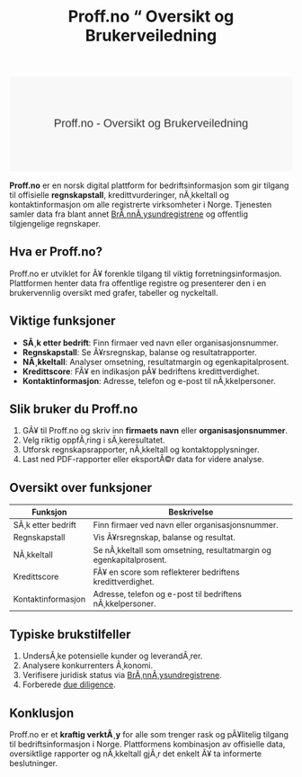 ﻿---
title: "Proff.no “ Oversikt og Brukerveiledning"
meta_title: "Proff.no “ Oversikt og Brukerveiledning"
meta_description: '![Proff.no “ Oversikt og Brukerveiledning](proff-no-image.svg)'
slug: proff-no
type: blog
layout: pages/single
---

![Proff.no “ Oversikt og Brukerveiledning](proff-no-image.svg)

**Proff.no** er en norsk digital plattform for bedriftsinformasjon som gir tilgang til offisielle **regnskapstall**, kredittvurderinger, nÃ¸kkeltall og kontaktinformasjon om alle registrerte virksomheter i Norge. Tjenesten samler data fra blant annet [BrÃ¸nnÃ¸ysundregistrene](/blogs/regnskap/bronnoysundregistrene "BrÃ¸nnÃ¸ysundregistrene “ Offentlig register for norske bedrifter") og offentlig tilgjengelige regnskaper.

## Hva er Proff.no?

Proff.no er utviklet for Ã¥ forenkle tilgang til viktig forretningsinformasjon. Plattformen henter data fra offentlige registre og presenterer den i en brukervennlig oversikt med grafer, tabeller og nyckeltall.

## Viktige funksjoner

* **SÃ¸k etter bedrift**: Finn firmaer ved navn eller organisasjonsnummer.
* **Regnskapstall**: Se Ã¥rsregnskap, balanse og resultatrapporter.
* **NÃ¸kkeltall**: Analyser omsetning, resultatmargin og egenkapitalprosent.
* **Kredittscore**: FÃ¥ en indikasjon pÃ¥ bedriftens kredittverdighet.
* **Kontaktinformasjon**: Adresse, telefon og e-post til nÃ¸kkelpersoner.

## Slik bruker du Proff.no

1. GÃ¥ til Proff.no og skriv inn **firmaets navn** eller **organisasjonsnummer**.
2. Velg riktig oppfÃ¸ring i sÃ¸keresultatet.
3. Utforsk regnskapsrapporter, nÃ¸kkeltall og kontaktopplysninger.
4. Last ned PDF-rapporter eller eksportÃ©r data for videre analyse.

## Oversikt over funksjoner

| **Funksjon**           | **Beskrivelse**                                                                 |
|------------------------|---------------------------------------------------------------------------------|
| SÃ¸k etter bedrift      | Finn firmaer ved navn eller organisasjonsnummer.                                |
| Regnskapstall          | Vis Ã¥rsregnskap, balanse og resultat.                                           |
| NÃ¸kkeltall             | Se nÃ¸kkeltall som omsetning, resultatmargin og egenkapitalprosent.             |
| Kredittscore           | FÃ¥ en score som reflekterer bedriftens kredittverdighet.                        |
| Kontaktinformasjon     | Adresse, telefon og e-post til bedriftens nÃ¸kkelpersoner.                       |

## Typiske brukstilfeller

1. UndersÃ¸ke potensielle kunder og leverandÃ¸rer.
2. Analysere konkurrenters Ã¸konomi.
3. Verifisere juridisk status via [BrÃ¸nnÃ¸ysundregistrene](/blogs/regnskap/bronnoysundregistrene "BrÃ¸nnÃ¸ysundregistrene “ Offentlig register for norske bedrifter").
4. Forberede [due diligence](/blogs/regnskap/due-diligence "Due Diligence “ En Guide til Risiko- og SÃ¥rbarhetsanalyse").

## Konklusjon

Proff.no er et **kraftig verktÃ¸y** for alle som trenger rask og pÃ¥litelig tilgang til bedriftsinformasjon i Norge. Plattformens kombinasjon av offisielle data, oversiktlige rapporter og nÃ¸kkeltall gjÃ¸r det enkelt Ã¥ ta informerte beslutninger.


